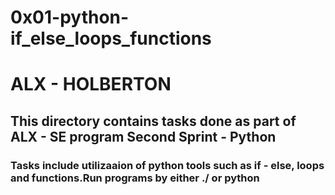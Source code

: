 # 0x01-python-if_else_loops_functions 
# ALX - HOLBERTON

## This directory contains tasks done as part of ALX - SE program Second Sprint - Python

### Tasks include utilizaaion of python tools such as if - else, loops and functions.Run programs by either ./<program name> or python <program name>
